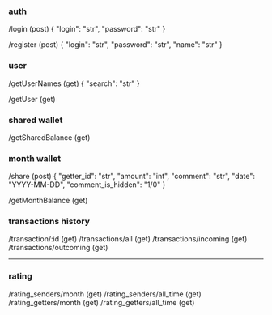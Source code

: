 ### auth
/login (post)
{
	"login": "str",
	"password": "str"
}

/register (post)
{
	"login": "str",
	"password": "str",
	"name": "str"
}

### user 
/getUserNames	(get)
{
	"search": "str"
}
<!---
для поиска пользователей (во вкладке передать)
можно искать по логину или по имени
-->

/getUser (get)

### shared wallet
/getSharedBalance (get)


### month wallet
/share (post)
{
	"getter_id": "str",
	"amount": "int",
	"comment": "str",
	"date": "YYYY-MM-DD",
	"comment_is_hidden": "1/0"
}


/getMonthBalance (get)


### transactions history
/transaction/:id (get)
/transactions/all (get)
/transactions/incoming (get)
/transactions/outcoming (get)

------------------------------

### rating
/rating_senders/month (get)
/rating_senders/all_time (get)
/rating_getters/month (get)
/rating_getters/all_time (get)



